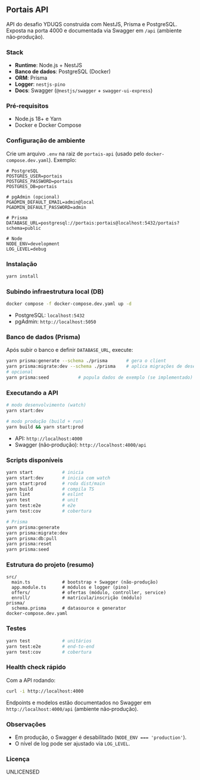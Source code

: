 ## Portais API

API do desafio YDUQS construída com NestJS, Prisma e PostgreSQL. Exposta na porta 4000 e documentada via Swagger em `/api` (ambiente não‑produção).

### Stack

- **Runtime**: Node.js + NestJS
- **Banco de dados**: PostgreSQL (Docker)
- **ORM**: Prisma
- **Logger**: `nestjs-pino`
- **Docs**: Swagger (`@nestjs/swagger` + `swagger-ui-express`)

### Pré‑requisitos

- Node.js 18+ e Yarn
- Docker e Docker Compose

### Configuração de ambiente

Crie um arquivo `.env` na raiz de `portais-api` (usado pelo `docker-compose.dev.yaml`). Exemplo:

```env
# PostgreSQL
POSTGRES_USER=portais
POSTGRES_PASSWORD=portais
POSTGRES_DB=portais

# pgAdmin (opcional)
PGADMIN_DEFAULT_EMAIL=admin@local
PGADMIN_DEFAULT_PASSWORD=admin

# Prisma
DATABASE_URL=postgresql://portais:portais@localhost:5432/portais?schema=public

# Node
NODE_ENV=development
LOG_LEVEL=debug
```

### Instalação

```bash
yarn install
```

### Subindo infraestrutura local (DB)

```bash
docker compose -f docker-compose.dev.yaml up -d
```

- PostgreSQL: `localhost:5432`
- pgAdmin: `http://localhost:5050`

### Banco de dados (Prisma)

Após subir o banco e definir `DATABASE_URL`, execute:

```bash
yarn prisma:generate --schema ./prisma       # gera o client
yarn prisma:migrate:dev --schema ./prisma    # aplica migrações de desenvolvimento
# opcional
yarn prisma:seed           # popula dados de exemplo (se implementado)
```

### Executando a API

```bash
# modo desenvolvimento (watch)
yarn start:dev

# modo produção (build + run)
yarn build && yarn start:prod
```

- API: `http://localhost:4000`
- Swagger (não‑produção): `http://localhost:4000/api`

### Scripts disponíveis

```bash
yarn start           # inicia
yarn start:dev       # inicia com watch
yarn start:prod      # roda dist/main
yarn build           # compila TS
yarn lint            # eslint
yarn test            # unit
yarn test:e2e        # e2e
yarn test:cov        # cobertura

# Prisma
yarn prisma:generate
yarn prisma:migrate:dev
yarn prisma:db:pull
yarn prisma:reset
yarn prisma:seed
```

### Estrutura do projeto (resumo)

```
src/
  main.ts            # bootstrap + Swagger (não‑produção)
  app.module.ts      # módulos e logger (pino)
  offers/            # ofertas (módulo, controller, service)
  enroll/            # matrícula/inscrição (módulo)
prisma/
  schema.prisma      # datasource e generator
docker-compose.dev.yaml
```

### Testes

```bash
yarn test            # unitários
yarn test:e2e        # end‑to‑end
yarn test:cov        # cobertura
```

### Health check rápido

Com a API rodando:

```bash
curl -i http://localhost:4000
```

Endpoints e modelos estão documentados no Swagger em `http://localhost:4000/api` (ambiente não‑produção).

### Observações

- Em produção, o Swagger é desabilitado (`NODE_ENV === 'production'`).
- O nível de log pode ser ajustado via `LOG_LEVEL`.

### Licença

UNLICENSED
